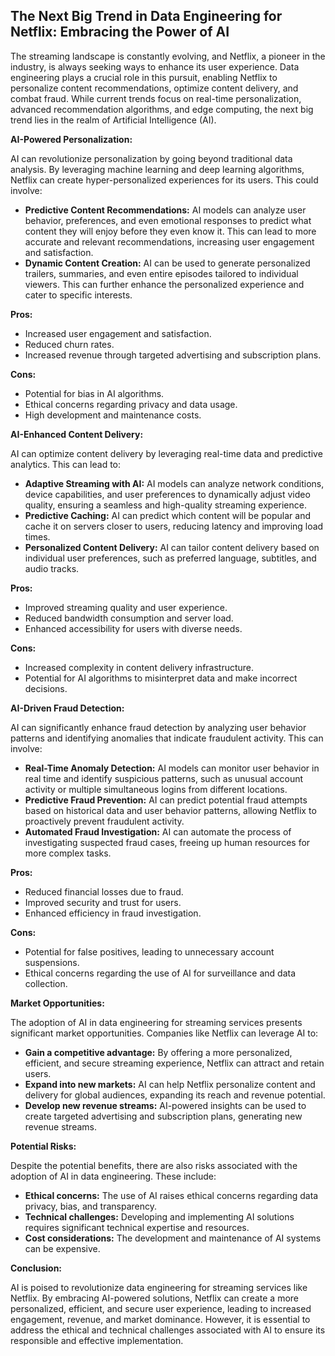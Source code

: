 ## The Next Big Trend in Data Engineering for Netflix: Embracing the Power of AI

The streaming landscape is constantly evolving, and Netflix, a pioneer in the industry, is always seeking ways to enhance its user experience. Data engineering plays a crucial role in this pursuit, enabling Netflix to personalize content recommendations, optimize content delivery, and combat fraud. While current trends focus on real-time personalization, advanced recommendation algorithms, and edge computing, the next big trend lies in the realm of Artificial Intelligence (AI).

**AI-Powered Personalization:**

AI can revolutionize personalization by going beyond traditional data analysis. By leveraging machine learning and deep learning algorithms, Netflix can create hyper-personalized experiences for its users. This could involve:

* **Predictive Content Recommendations:**  AI models can analyze user behavior, preferences, and even emotional responses to predict what content they will enjoy before they even know it. This can lead to more accurate and relevant recommendations, increasing user engagement and satisfaction.
* **Dynamic Content Creation:**  AI can be used to generate personalized trailers, summaries, and even entire episodes tailored to individual viewers. This can further enhance the personalized experience and cater to specific interests. 

**Pros:** 
* Increased user engagement and satisfaction.
* Reduced churn rates.
* Increased revenue through targeted advertising and subscription plans.

**Cons:**
* Potential for bias in AI algorithms.
* Ethical concerns regarding privacy and data usage.
* High development and maintenance costs.

**AI-Enhanced Content Delivery:**

AI can optimize content delivery by leveraging real-time data and predictive analytics. This can lead to:

* **Adaptive Streaming with AI:**  AI models can analyze network conditions, device capabilities, and user preferences to dynamically adjust video quality, ensuring a seamless and high-quality streaming experience.
* **Predictive Caching:**  AI can predict which content will be popular and cache it on servers closer to users, reducing latency and improving load times.
* **Personalized Content Delivery:**  AI can tailor content delivery based on individual user preferences, such as preferred language, subtitles, and audio tracks.

**Pros:**
* Improved streaming quality and user experience.
* Reduced bandwidth consumption and server load.
* Enhanced accessibility for users with diverse needs.

**Cons:**
* Increased complexity in content delivery infrastructure.
* Potential for AI algorithms to misinterpret data and make incorrect decisions.

**AI-Driven Fraud Detection:**

AI can significantly enhance fraud detection by analyzing user behavior patterns and identifying anomalies that indicate fraudulent activity. This can involve:

* **Real-Time Anomaly Detection:**  AI models can monitor user behavior in real time and identify suspicious patterns, such as unusual account activity or multiple simultaneous logins from different locations.
* **Predictive Fraud Prevention:**  AI can predict potential fraud attempts based on historical data and user behavior patterns, allowing Netflix to proactively prevent fraudulent activity.
* **Automated Fraud Investigation:**  AI can automate the process of investigating suspected fraud cases, freeing up human resources for more complex tasks.

**Pros:**
* Reduced financial losses due to fraud.
* Improved security and trust for users.
* Enhanced efficiency in fraud investigation.

**Cons:**
* Potential for false positives, leading to unnecessary account suspensions.
* Ethical concerns regarding the use of AI for surveillance and data collection.

**Market Opportunities:**

The adoption of AI in data engineering for streaming services presents significant market opportunities. Companies like Netflix can leverage AI to:

* **Gain a competitive advantage:**  By offering a more personalized, efficient, and secure streaming experience, Netflix can attract and retain users.
* **Expand into new markets:**  AI can help Netflix personalize content and delivery for global audiences, expanding its reach and revenue potential.
* **Develop new revenue streams:**  AI-powered insights can be used to create targeted advertising and subscription plans, generating new revenue streams.

**Potential Risks:**

Despite the potential benefits, there are also risks associated with the adoption of AI in data engineering. These include:

* **Ethical concerns:**  The use of AI raises ethical concerns regarding data privacy, bias, and transparency.
* **Technical challenges:**  Developing and implementing AI solutions requires significant technical expertise and resources.
* **Cost considerations:**  The development and maintenance of AI systems can be expensive.

**Conclusion:**

AI is poised to revolutionize data engineering for streaming services like Netflix. By embracing AI-powered solutions, Netflix can create a more personalized, efficient, and secure user experience, leading to increased engagement, revenue, and market dominance. However, it is essential to address the ethical and technical challenges associated with AI to ensure its responsible and effective implementation.
